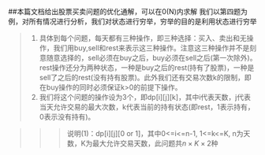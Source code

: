 ##本篇文档给出股票买卖问题的优化通解，可以在0(N)内求解
我们以第四题为例，对所有情况进行分析，我们对状态进行穷举，穷举的目的是利用状态进行穷举

>1. 具体到每个问题，每天都有三种操作，即三种选择：买入、卖出和无操作，我们用buy,sell和rest来表示这三种操作。注意这三种操作并不是刻意随意选择的，sell必须在buy之后，buy必须在sell之后(第一次除外)。rest操作还分为两种状态，一种是buy之后的rest(持有了股票)，一种是sell了之后的rest(没有持有股票)。此外我们还有交易次数k的限制，即在buy操作的同时必须保证k>0的前提下操作。
>2. 我们将这个问题的操作设为3个，即dp[i][j][k]，其中i代表天数，j代表当天允许交易的最大次数，k代表当前的持有状态(即rest，1表示持有，0表示没有持有)。

>>>说明(1)：dp[i][j][0 or 1]，其中0<=i<=n-1, 1<=k<=K, n为天数，K为最大允许交易天数，此问题共$n \times K \times 2$种 